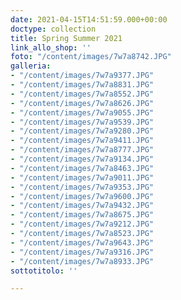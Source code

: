 ```yaml
---
date: 2021-04-15T14:51:59.000+00:00
doctype: collection
title: Spring Summer 2021
link_allo_shop: ''
foto: "/content/images/7w7a8742.JPG"
galleria:
- "/content/images/7w7a9377.JPG"
- "/content/images/7w7a8831.JPG"
- "/content/images/7w7a8552.JPG"
- "/content/images/7w7a8626.JPG"
- "/content/images/7w7a9055.JPG"
- "/content/images/7w7a9539.JPG"
- "/content/images/7w7a9280.JPG"
- "/content/images/7w7a9411.JPG"
- "/content/images/7w7a8777.JPG"
- "/content/images/7w7a9134.JPG"
- "/content/images/7w7a8463.JPG"
- "/content/images/7w7a9011.JPG"
- "/content/images/7w7a9353.JPG"
- "/content/images/7w7a9600.JPG"
- "/content/images/7w7a9432.JPG"
- "/content/images/7w7a8675.JPG"
- "/content/images/7w7a9212.JPG"
- "/content/images/7w7a8523.JPG"
- "/content/images/7w7a9643.JPG"
- "/content/images/7w7a9316.JPG"
- "/content/images/7w7a8933.JPG"
sottotitolo: ''

---
```


